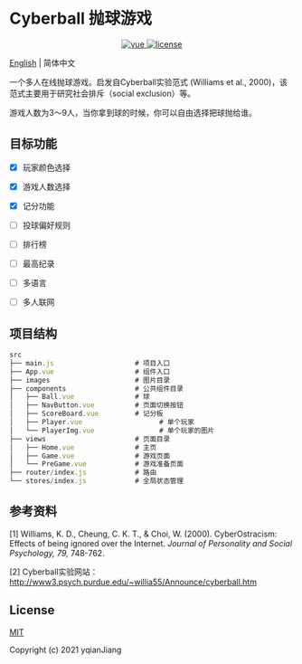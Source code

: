 # Cyberball 抛球游戏

<p align="center">
  <a href="https://github.com/vuejs/vue">
    <img src="https://img.shields.io/badge/vue-3.1.1-brightgreen.svg" alt="vue">
  </a>
  <a href="https://github.com/yqianjiang/CyberBall/blob/main/LICENSE">
    <img src="https://img.shields.io/github/license/mashape/apistatus.svg" alt="license">
  </a>
</p>


[English](./README.md) | 简体中文




一个多人在线抛球游戏。启发自Cyberball实验范式 (Williams et al., 2000)，该范式主要用于研究社会排斥（social exclusion）等。

游戏人数为3～9人，当你拿到球的时候，你可以自由选择把球抛给谁。



## 目标功能

- [x] 玩家颜色选择
- [x] 游戏人数选择
- [x] 记分功能
- [ ] 投球偏好规则
- [ ] 排行榜
- [ ] 最高纪录
- [ ] 多语言
- [ ] 多人联网



## 项目结构

```js
src
├── main.js                    # 项目入口
├── App.vue                    # 组件入口
├── images                     # 图片目录
├── components                 # 公共组件目录
│   ├── Ball.vue               # 球
│   ├── NavButton.vue          # 页面切换按钮
│   ├── ScoreBoard.vue         # 记分板
│   ├── Player.vue     				 # 单个玩家
│   └── PlayerImg.vue  				 # 单个玩家的图片
├── views                      # 页面目录
│   ├── Home.vue               # 主页
│   ├── Game.vue               # 游戏页面
│   └── PreGame.vue            # 游戏准备页面
├── router/index.js            # 路由
└── stores/index.js            # 全局状态管理 
```



## 参考资料

[1] Williams, K. D., Cheung, C. K. T., & Choi, W. (2000). CyberOstracism: Effects of being ignored over the Internet. *Journal of Personality and Social Psychology, 79,* 748-762.

[2] Cyberball实验网站：http://www3.psych.purdue.edu/~willia55/Announce/cyberball.htm



## License

[MIT](https://github.com/yqianjiang/CyberBall/blob/main/LICENSE)

Copyright (c) 2021 yqianJiang
